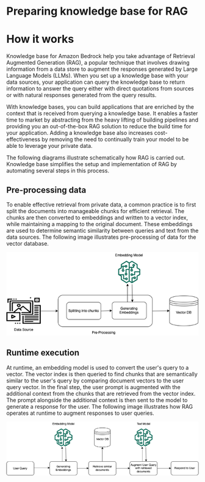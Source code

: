 # Preparing knowledge base for RAG


# How it works
Knowledge base for Amazon Bedrock help you take advantage of Retrieval Augmented Generation (RAG), a popular technique that involves drawing information from a data store to augment the responses generated by Large Language Models (LLMs). When you set up a knowledge base with your data sources, your application can query the knowledge base to return information to answer the query either with direct quotations from sources or with natural responses generated from the query results.

With knowledge bases, you can build applications that are enriched by the context that is received from querying a knowledge base. It enables a faster time to market by abstracting from the heavy lifting of building pipelines and providing you an out-of-the-box RAG solution to reduce the build time for your application. Adding a knowledge base also increases cost-effectiveness by removing the need to continually train your model to be able to leverage your private data.

The following diagrams illustrate schematically how RAG is carried out. Knowledge base simplifies the setup and implementation of RAG by automating several steps in this process.

## Pre-processing data

To enable effective retrieval from private data, a common practice is to first split the documents into manageable chunks for efficient retrieval. The chunks are then converted to embeddings and written to a vector index, while maintaining a mapping to the original document. These embeddings are used to determine semantic similarity between queries and text from the data sources. The following image illustrates pre-processing of data for the vector database.


![Alt](/assets/images/streamprocess/rag-preprocess.png "Preprocessing")

## Runtime execution

At runtime, an embedding model is used to convert the user's query to a vector. The vector index is then queried to find chunks that are semantically similar to the user's query by comparing document vectors to the user query vector. In the final step, the user prompt is augmented with the additional context from the chunks that are retrieved from the vector index. The prompt alongside the additional context is then sent to the model to generate a response for the user. The following image illustrates how RAG operates at runtime to augment responses to user queries.

![Alt](/assets/images/streamprocess/rag-runtime.png "RAG runtime")

